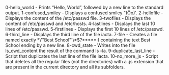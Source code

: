 0-hello_world - Prints “Hello, World”, followed by a new line to the standard output.
1-confused_smiley - Displays a confused smiley "(Ôo)'.
2-hellofile - Displays the content of the /etc/passwd file.
3-twofiles - Displays the content of /etc/passwd and /etc/hosts.
4-lastlines - Displays the last 10 lines of /etc/passwd.
5-firstlines - Displays the first 10 lines of /etc/passwd.
6-third_line - Displays the third line of the file iacta.
7-file - Creates a file named exactly \*\\'"Best School"\'\\*$\?\*\*\*\*\*:) containing the text Best School ending by a new line.
8-cwd_state - Writes into the file ls_cwd_content the result of the command ls -la.
9-duplicate_last_line - Script that duplicates the last line of the file iacta.
10-no_more_js - Script that deletes all the regular files (not the directories) with a .js extension that are present in the current directory and all its subfolders.
